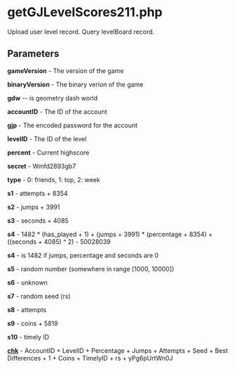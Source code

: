 # getGJLevelScores211.php

Upload user level record.
Query levelBoard record.

## Parameters

**gameVersion** - The version of the game

**binaryVersion** - The binary verion of the game

**gdw** -- is geometry dash world

**accountID** - The ID of the account

**gjp** - The encoded password for the account

**levelID** - The ID of the level

**percent** - Current highscore

**secret** - Wmfd2893gb7

**type** - 0: friends, 1: top, 2: week

**s1** - attempts + 8354

**s2** - jumps + 3991

**s3** - seconds + 4085

**s4** - 1482 * (has_played + 1) + (jumps + 3991) * (percentage + 8354) + ((seconds + 4085) ^ 2) - 50028039

**s4** - is 1482 if jumps, percentage and seconds are 0

**s5** - random number (somewhere in range [1000, 10000])

**s6** - unknown

**s7** - random seed (rs)

**s8** - attempts

**s9** - coins + 5819

**s10** - timely ID

[**chk**](https://github.com/gd-programming/gddocs/blob/master/docs/topics/encryption/chk.md?id=level-leaderboard) - AccountID + LevelID + Percentage + Jumps + Attempts + Seed + Best Differences + 1 + Coins + TimelyID + rs + yPg6pUrtWn0J
